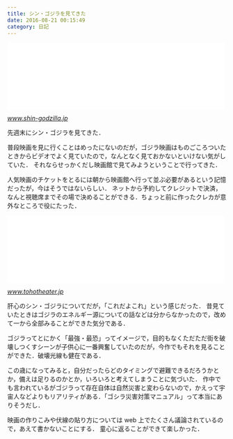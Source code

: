 ```yaml
---
title: シン・ゴジラを見てきた
date: 2016-08-21 00:15:49
category: 日記
---
```


<iframe src="//hatenablog-parts.com/embed?url=http%3A%2F%2Fwww.shin-godzilla.jp%2Findex.html" title="映画『シン・ゴジラ』公式サイト" class="embed-card embed-webcard" scrolling="no" frameborder="0" style="display: block; width: 100%; height: 155px; max-width: 500px; margin: 10px 0px;"></iframe><cite class="hatena-citation"><a href="https://www.shin-godzilla.jp/index.html">www.shin-godzilla.jp</a></cite>

先週末にシン・ゴジラを見てきた．

普段映画を見に行くことはめったにないのだが，ゴジラ映画はものごころついたときからビデオでよく見ていたので，なんとなく見ておかないといけない気がしていた．
それならせっかくだし映画館で見てみようということで行ってきた．

人気映画のチケットをとるには朝から映画館へ行って並ぶ必要があるという記憶だったが，今はそうではないらしい．
ネットから予約してクレジットで決済，なんと視聴席までその場で決めることができる．ちょっと前に作ったクレカが意外なところで役にたった．

<iframe src="//hatenablog-parts.com/embed?url=https%3A%2F%2Fwww.tohotheater.jp%2Fvit%2F" title="インターネットチケット販売“vit” || TOHOシネマズ" class="embed-card embed-webcard" scrolling="no" frameborder="0" style="display: block; width: 100%; height: 155px; max-width: 500px; margin: 10px 0px;"></iframe><cite class="hatena-citation"><a href="https://www.tohotheater.jp/vit/">www.tohotheater.jp</a></cite>

肝心のシン・ゴジラについてだが，「これだよこれ」という感じだった．
昔見ていたときはゴジラのエネルギー源についての話などは分からなかったので，改めて一から全部みることができた気分である．

ゴジラってとにかく「最強・最恐」ってイメージで，目的もなくただただ街を破壊しつくすシーンが子供心に一番興奮していたのだが，今作でもそれを見ることができた．破壊光線も健在である．

この歳になってみると，自分だったらどのタイミングで避難できるだろうかとか，備えは足りるのかとか，いろいろと考えてしまうことに気づいた．
作中でも言われているがゴジラって存在自体は自然災害と変わらないので，かえって宇宙人などよりもリアリティがある．「ゴシラ災害対策マニュアル」って本当にありそうだし．

映画の作りこみや伏線の貼り方については web 上でたくさん議論されているので，あえて書かないことにする．
童心に返ることができて楽しかった．
